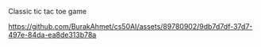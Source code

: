 Classic tic tac toe game

https://github.com/BurakAhmet/cs50AI/assets/89780902/9db7d7df-37d7-497e-84da-ea8de313b78a

